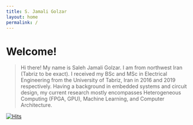 ```yaml
---
title: S. Jamali Golzar
layout: home
permalink: /
---
```


# Welcome!
> Hi there! My name is Saleh Jamali Golzar. I am from northwest Iran (Tabriz to be exact). I received my BSc and MSc in Electrical Engineering from the University of Tabriz, Iran in 2016 and 2019 respectively. Having a background in embedded systems and circuit design, my current research mostly encompasses Heterogeneous Computing (FPGA, GPU), Machine Learning, and Computer Architecture.

[![Hits](https://hits.seeyoufarm.com/api/count/incr/badge.svg?url=https%3A%2F%2Fsalehjg.github.io&count_bg=%2379C83D&title_bg=%23555555&icon=&icon_color=%23E7E7E7&title=Visits&edge_flat=false)](https://hits.seeyoufarm.com)
